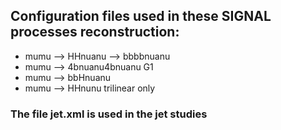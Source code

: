 ## Configuration files used in these SIGNAL processes reconstruction:

- mumu --> HHnuanu --> bbbbnuanu
- mumu --> 4bnuanu4bnuanu G1 
- mumu --> bbHnuanu
- mumu --> HHnunu trilinear only

### The file jet.xml is used in the jet studies

 
